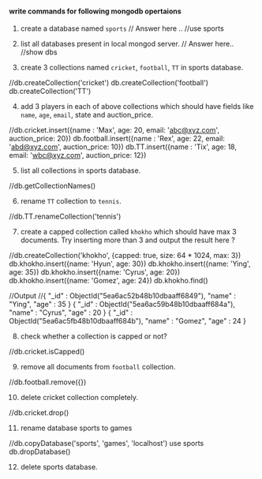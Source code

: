 #### write commands for following mongodb opertaions

1. create a database named `sports`
// Answer here ..
//use sports

2. list all databases present in local mongod server.
// Answer here..
//show dbs

3. create 3 collections named `cricket`, `football`, `TT` in sports database.

//db.createCollection('cricket')
db.createCollection('football')
db.createCollection('TT')

4. add 3 players in each of above collections which should have fields like `name`, `age`, `email`, state and auction_price.

//db.cricket.insert({name : 'Max', age: 20, email: 'abc@xyz.com', auction_price: 20})
db.football.insert({name : 'Rex', age: 22, email: 'abd@xyz.com', auction_price: 10})
db.TT.insert({name : 'Tix', age: 18, email: 'wbc@xyz.com', auction_price: 12})

5. list all collections in sports database.

//db.getCollectionNames()

6. rename `TT` collection to `tennis`.

//db.TT.renameCollection('tennis')

7. create a capped collection called `khokho` which should have max 3 documents.
  Try inserting more than 3 and output the result here ?

//db.createCollection('khokho', {capped: true, size: 64 * 1024, max: 3})
db.khokho.insert({name: 'Hyun', age: 30})
db.khokho.insert({name: 'Ying', age: 35})
db.khokho.insert({name: 'Cyrus', age: 20})
db.khokho.insert({name: 'Gomez', age: 24})
db.khokho.find()

//Output
//{ "_id" : ObjectId("5ea6ac52b48b10dbaaff6849"), "name" : "Ying", "age" : 35 }
{ "_id" : ObjectId("5ea6ac59b48b10dbaaff684a"), "name" : "Cyrus", "age" : 20 }
{ "_id" : ObjectId("5ea6ac5fb48b10dbaaff684b"), "name" : "Gomez", "age" : 24 }

8. check whether a collection is capped or not?

//db.cricket.isCapped()

9. remove all documents from `football` collection.

//db.football.remove({})

10. delete cricket collection completely.

//db.cricket.drop()

11. rename database sports to games

//db.copyDatabase('sports', 'games', 'localhost')
use sports
db.dropDatabase()

12. delete sports database. 
